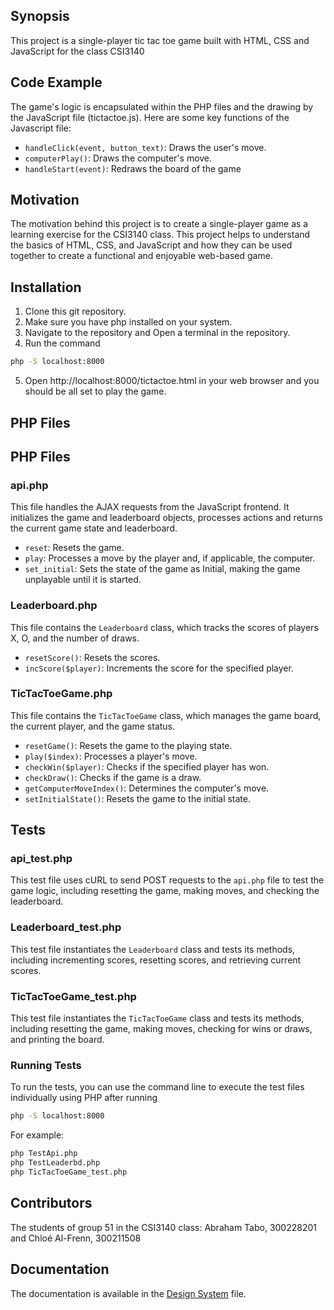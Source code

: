 ## Synopsis

This project is a single-player tic tac toe game built with HTML, CSS and JavaScript for the class CSI3140

## Code Example

The game's logic is encapsulated within the PHP files and the drawing by the JavaScript file (tictactoe.js). Here are some key functions of the Javascript file:

- `handleClick(event, button_text)`: Draws the user's move.
- `computerPlay()`: Draws the computer's move.
- `handleStart(event)`: Redraws the board of the game

## Motivation

The motivation behind this project is to create a single-player game as a learning exercise for the CSI3140 class. This project helps to understand the basics of HTML, CSS, and JavaScript and how they can be used together to create a functional and enjoyable web-based game.

## Installation

1. Clone this git repository.
2. Make sure you have php installed on your system.
3. Navigate to the repository and Open a terminal in the repository.
4. Run the command 
```bash 
php -S localhost:8000
```
5. Open http://localhost:8000/tictactoe.html in your web browser and you should be all set to play the game.

## PHP Files

## PHP Files

### api.php

This file handles the AJAX requests from the JavaScript frontend. It initializes the game and leaderboard objects, processes actions and returns the current game state and leaderboard.

- `reset`: Resets the game.
- `play`: Processes a move by the player and, if applicable, the computer.
- `set_initial`: Sets the state of the game as Initial, making the game unplayable until it is started.

### Leaderboard.php

This file contains the `Leaderboard` class, which tracks the scores of players X, O, and the number of draws. 

- `resetScore()`: Resets the scores.
- `incScore($player)`: Increments the score for the specified player.

### TicTacToeGame.php

This file contains the `TicTacToeGame` class, which manages the game board, the current player, and the game status. 

- `resetGame()`: Resets the game to the playing state.
- `play($index)`: Processes a player's move.
- `checkWin($player)`: Checks if the specified player has won.
- `checkDraw()`: Checks if the game is a draw.
- `getComputerMoveIndex()`: Determines the computer's move.
- `setInitialState()`: Resets the game to the initial state.

## Tests

### api_test.php

This test file uses cURL to send POST requests to the `api.php` file to test the game logic, including resetting the game, making moves, and checking the leaderboard.

### Leaderboard_test.php

This test file instantiates the `Leaderboard` class and tests its methods, including incrementing scores, resetting scores, and retrieving current scores.

### TicTacToeGame_test.php

This test file instantiates the `TicTacToeGame` class and tests its methods, including resetting the game, making moves, checking for wins or draws, and printing the board.

### Running Tests

To run the tests, you can use the command line to execute the test files individually using PHP after running 
```bash 
php -S localhost:8000
``` 
For example:

```bash
php TestApi.php
php TestLeaderbd.php
php TicTacToeGame_test.php
```

## Contributors

The students of group 51 in the CSI3140 class: Abraham Tabo, 300228201 and Chloé Al-Frenn, 300211508

## Documentation

The documentation is available in the [Design System](/docs/design_system.md) file.
